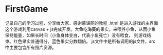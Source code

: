 # FirstGame
记录自己的学习过程，分享给大家，感谢慕课网的教程
.html 是进入游戏的主界面
这个游戏利用canvas + js完成开发。大鱼吃海葵的果实，来喂养小鱼，从而小鱼保持能量，如果长时间（小鱼身体变白，代表小鱼死亡）没有喂食，
则游戏结束。红色果实普通得分，蓝色果实分数翻倍。
js文件中是所有调用的js文件，src中主要包含所有照片资源。
